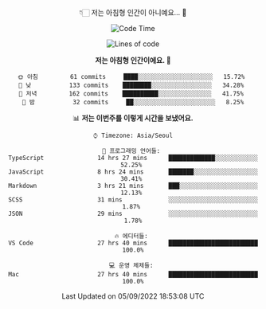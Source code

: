 <div align='center'>
 
👇🏻 저는 아침형 인간이 아니예요... 🙊
 
<!--START_SECTION:waka-->
![Code Time](http://img.shields.io/badge/Code%20Time-1%2C825%20hrs%2033%20mins-blue)

![Lines of code](https://img.shields.io/badge/%EC%A0%80%EB%8A%94%20%EC%97%AC%ED%83%9C%EA%B9%8C%EC%A7%80%20-288%20Thousand%20%EC%A4%84%EC%9D%98%20%EC%BD%94%EB%93%9C%EB%A5%BC%20%EC%9E%91%EC%84%B1%ED%96%88%EC%96%B4%EC%9A%94.-blue)

**저는 아침형 인간이에요. 🐤** 

```text
🌞 아침         61 commits     ████░░░░░░░░░░░░░░░░░░░░░   15.72% 
🌆 낮　         133 commits    ████████░░░░░░░░░░░░░░░░░   34.28% 
🌃 저녁         162 commits    ██████████░░░░░░░░░░░░░░░   41.75% 
🌙 밤　         32 commits     ██░░░░░░░░░░░░░░░░░░░░░░░   8.25%

```


📊 **저는 이번주를 이렇게 시간을 보냈어요.** 

```text
⌚︎ Timezone: Asia/Seoul

💬 프로그래밍 언어들: 
TypeScript               14 hrs 27 mins      █████████████░░░░░░░░░░░░   52.25% 
JavaScript               8 hrs 24 mins       ███████░░░░░░░░░░░░░░░░░░   30.41% 
Markdown                 3 hrs 21 mins       ███░░░░░░░░░░░░░░░░░░░░░░   12.13% 
SCSS                     31 mins             ░░░░░░░░░░░░░░░░░░░░░░░░░   1.87% 
JSON                     29 mins             ░░░░░░░░░░░░░░░░░░░░░░░░░   1.78%

🔥 에디터들: 
VS Code                  27 hrs 40 mins      █████████████████████████   100.0%

💻 운영 체제들: 
Mac                      27 hrs 40 mins      █████████████████████████   100.0%

```


 Last Updated on 05/09/2022 18:53:08 UTC
<!--END_SECTION:waka-->
 </div>
<!---
Emewjin/Emewjin is a ✨ special ✨ repository because its `README.md` (this file) appears on your GitHub profile.
You can click the Preview link to take a look at your changes.
--->
